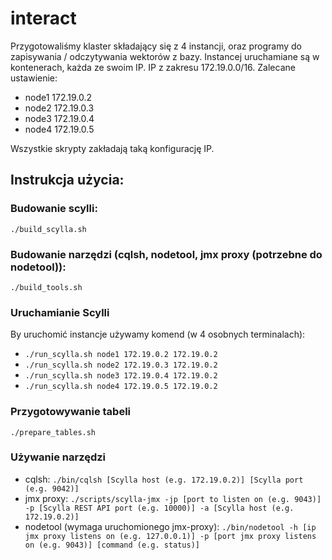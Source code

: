 # interact

Przygotowaliśmy klaster składający się z 4 instancji, oraz programy do zapisywania / odczytywania wektorów z bazy. Instancej uruchamiane są w kontenerach, każda ze swoim IP. IP z zakresu 172.19.0.0/16. Zalecane ustawienie:
- node1 172.19.0.2
- node2 172.19.0.3
- node3 172.19.0.4
- node4 172.19.0.5

Wszystkie skrypty zakładają taką konfigurację IP.

## Instrukcja użycia:

### Budowanie scylli:
`./build_scylla.sh`

### Budowanie narzędzi (cqlsh, nodetool, jmx proxy (potrzebne do nodetool)):
`./build_tools.sh`

### Uruchamianie Scylli
By uruchomić instancje używamy komend (w 4 osobnych terminalach):
- `./run_scylla.sh node1 172.19.0.2 172.19.0.2`
- `./run_scylla.sh node2 172.19.0.3 172.19.0.2`
- `./run_scylla.sh node3 172.19.0.4 172.19.0.2`
- `./run_scylla.sh node4 172.19.0.5 172.19.0.2`

### Przygotowywanie tabeli
`./prepare_tables.sh`

### Używanie narzędzi
- cqlsh: `./bin/cqlsh [Scylla host (e.g. 172.19.0.2)] [Scylla port (e.g. 9042)]`
- jmx proxy: `./scripts/scylla-jmx -jp [port to listen on (e.g. 9043)] -p [Scylla REST API port (e.g. 10000)] -a [Scylla host (e.g. 172.19.0.2)]`
- nodetool (wymaga uruchomionego jmx-proxy): `./bin/nodetool -h [ip jmx proxy listens on (e.g. 127.0.0.1)] -p [port jmx proxy listens on (e.g. 9043)] [command (e.g. status)]`
